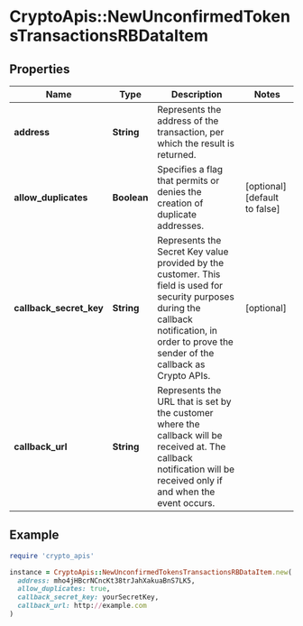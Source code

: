 # CryptoApis::NewUnconfirmedTokensTransactionsRBDataItem

## Properties

| Name | Type | Description | Notes |
| ---- | ---- | ----------- | ----- |
| **address** | **String** | Represents the address of the transaction, per which the result is returned. |  |
| **allow_duplicates** | **Boolean** | Specifies a flag that permits or denies the creation of duplicate addresses. | [optional][default to false] |
| **callback_secret_key** | **String** | Represents the Secret Key value provided by the customer. This field is used for security purposes during the callback notification, in order to prove the sender of the callback as Crypto APIs. | [optional] |
| **callback_url** | **String** | Represents the URL that is set by the customer where the callback will be received at. The callback notification will be received only if and when the event occurs. |  |

## Example

```ruby
require 'crypto_apis'

instance = CryptoApis::NewUnconfirmedTokensTransactionsRBDataItem.new(
  address: mho4jHBcrNCncKt38trJahXakuaBnS7LK5,
  allow_duplicates: true,
  callback_secret_key: yourSecretKey,
  callback_url: http://example.com
)
```

